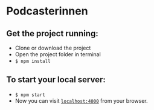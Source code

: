 # Podcasterinnen

## Get the project running:

  * Clone or download the project
  * Open the project folder in terminal
  * `$ npm install`

## To start your local server:

  * `$ npm start`
  * Now you can visit [`localhost:4000`](http://localhost:7000) from your browser.
